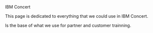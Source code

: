 IBM Concert 

This page is dedicated to everything that we could use in IBM Concert.

Is the base of what we use for partner and customer trainning.

